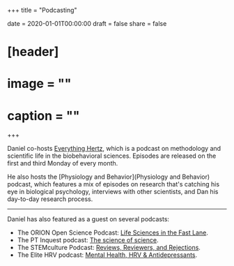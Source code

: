 +++
title = "Podcasting"

date = 2020-01-01T00:00:00
draft = false
share = false

# [header]
# image = ""
# caption = ""
+++

Daniel co-hosts [Everything Hertz](https://everythinghertz.com/), which is a podcast on methodology and scientific life in the biobehavioral sciences. Episodes are released on the first and third Monday of every month.

He also hosts the [Physiology and Behavior](Physiology and Behavior) podcast, which features a mix of episodes on research that's catching his eye in biological psychology, interviews with other scientists, and Dan his day-to-day research process. 

***

Daniel has also featured as a guest on several podcasts:

- The ORION Open Science Podcast: [Life Sciences in the Fast Lane](https://www.podbean.com/media/share/pb-c4iuc-c94bcb?utm_campaign=au_share_ep&utm_medium=dlink&utm_source=au_share).
- The PT Inquest podcast: [The science of science](https://ptpodcast.com/pt-inquest-episode-193-the-science-of-science/).
- The STEMculture Podcast: [Reviews, Reviewers, and Rejections](https://www.stemculturepodcast.com/11_reviewsreviewersrejections/).
- The Elite HRV podcast: [Mental Health, HRV & Antidepressants](https://elitehrv.com/mental-health-hrv-antidepressants-dan-quintana).





